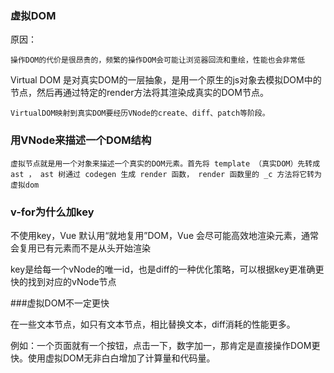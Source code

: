 ### 虚拟DOM

原因：
  
    操作DOM的代价是很昂贵的，频繁的操作DOM会可能让浏览器回流和重绘，性能也会非常低

Virtual DOM 是对真实DOM的一层抽象，是用一个原生的js对象去模拟DOM中的节点，然后再通过特定的render方法将其渲染成真实的DOM节点。

    VirtualDOM映射到真实DOM要经历VNode的create、diff、patch等阶段。

### 用VNode来描述一个DOM结构

    虚拟节点就是用一个对象来描述一个真实的DOM元素。首先将 template （真实DOM）先转成 ast ， ast 树通过 codegen 生成 render 函数， render 函数里的 _c 方法将它转为虚拟dom


### v-for为什么加key

不使用key，Vue 默认用“就地复用”DOM，Vue 会尽可能高效地渲染元素，通常会复用已有元素而不是从头开始渲染

key是给每一个vNode的唯一id，也是diff的一种优化策略，可以根据key更准确更快的找到对应的vNode节点

###虚拟DOM不一定更快

在一些文本节点，如只有文本节点，相比替换文本，diff消耗的性能更多。

例如：一个页面就有一个按钮，点击一下，数字加一，那肯定是直接操作DOM更快。使用虚拟DOM无非白白增加了计算量和代码量。